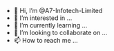 - 👋 Hi, I’m @A7-Infotech-Limited
- 👀 I’m interested in ...
- 🌱 I’m currently learning ...
- 💞️ I’m looking to collaborate on ...
- 📫 How to reach me ...

<!---
A7-Infotech-Limited/A7-Infotech-Limited is a ✨ special ✨ repository because its `README.md` (this file) appears on your GitHub profile.
You can click the Preview link to take a look at your changes.
--->
